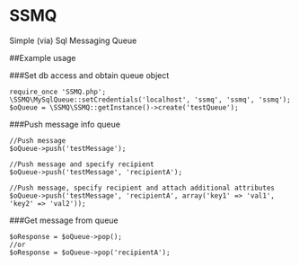 SSMQ
====

Simple (via) Sql Messaging Queue

##Example usage

###Set db access and obtain queue object

```
require_once 'SSMQ.php';
\SSMQ\MySqlQueue::setCredentials('localhost', 'ssmq', 'ssmq', 'ssmq');
$oQueue = \SSMQ\SSMQ::getInstance()->create('testQueue');
```

###Push message info queue

```
//Push message
$oQueue->push('testMessage');

//Push message and specify recipient
$oQueue->push('testMessage', 'recipientA');

//Push message, specify recipient and attach additional attributes
$oQueue->push('testMessage', 'recipientA', array('key1' => 'val1', 'key2' => 'val2'));

```

###Get message from queue

```
$oResponse = $oQueue->pop();
//or
$oResponse = $oQueue->pop('recipientA');
```
